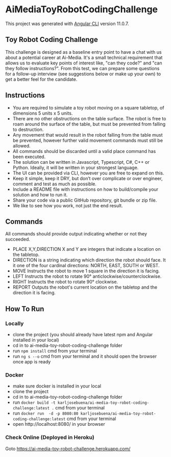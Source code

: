 # AiMediaToyRobotCodingChallenge

This project was generated with [Angular CLI](https://github.com/angular/angular-cli) version 11.0.7.

## Toy Robot Coding Challenge

This challenge is designed as a baseline entry point to have a chat with us about a potential career at Ai-Media. It's a small technical requirement that allows us to evaluate key points of interest like, "can they code?" and "can they follow instructions?". From this test, we can prepare some questions for a follow-up interview (see suggestions below or make up your own) to get a better feel for the candidate.

## Instructions

* You are required to simulate a toy robot moving on a square tabletop, of dimensions 5 units x 5 units.
* There are no other obstructions on the table surface. The robot is free to roam around the surface of the table, but must be prevented from falling to destruction.
* Any movement that would result in the robot falling from the table must be prevented, however further valid movement commands must still be allowed.
* All commands should be discarded until a valid place command has been executed.
* The solution can be written in Javascript, Typescript, C#, C++ or Python. Ideally, it will be written in your strongest language.
* The UI can be provided via CLI, however you are free to expand on this.
* Keep it simple, keep it DRY, but don’t over complicate or over engineer, comment and test as much as possible.
* Include a README file with instructions on how to build/compile your solution and how to run it.
* Share your code via a public GitHub repository, git bundle or zip file.
* We like to see how you work, not just the end result.

## Commands

All commands should provide output indicating whether or not they succeeded.

* PLACE X,Y,DIRECTION
  X and Y are integers that indicate a location on the tabletop.
* DIRECTION
  is a string indicating which direction the robot should face. It it one of the four cardinal directions: NORTH, EAST, SOUTH or WEST.
* MOVE
  Instructs the robot to move 1 square in the direction it is facing.
* LEFT
  Instructs the robot to rotate 90° anticlockwise/counterclockwise.
* RIGHT
  Instructs the robot to rotate 90° clockwise.
* REPORT
  Outputs the robot's current location on the tabletop and the direction it is facing.

## How To Run
### Locally
* clone the project (you should already have latest npm and Angular installed in your local)
* cd in to ai-media-toy-robot-coding-challenge folder
* run `npm install` cmd from your terminal
* run `ng s --o` cmd from your terminal and it should open the browser once app is ready

### Docker
* make sure docker is installed in your local
* clone the project
* cd in to ai-media-toy-robot-coding-challenge folder
* run `docker build -t karljosebuena/ai-media-toy-robot-coding-challenge:latest .` cmd from your terminal
* run `docker run  -d -p 8080:80 karljosebuena/ai-media-toy-robot-coding-challenge:latest` cmd from your terminal
* open http://localhost:8080/ in your browser

### Check Online (Deployed in Heroku)
Goto https://ai-media-toy-robot-challenge.herokuapp.com/
